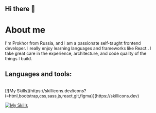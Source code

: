 <h2> Hi there 👋 </h2>

<h1> About me </h1>
<p>I'm Prokhor from Russia, and I am a passionate self-taught frontend developer. I really enjoy learning languages and frameworks like React.. I take great care in the experience, architecture, and code quality of the things I build.</p>

<h2>Languages and tools:</h2><br/>
[![My Skills](https://skillicons.dev/icons?i=html,bootstrap,css,sass,js,react,git,figma)](https://skillicons.dev)

<!--
**Pantheleymon/Pantheleymon** is a ✨ _special_ ✨ repository because its `README.md` (this file) appears on your GitHub profile.

Here are some ideas to get you started:

- 🔭 I’m currently working on ...
- 🌱 I’m currently learning ...
- 👯 I’m looking to collaborate on ...
- 🤔 I’m looking for help with ...
- 💬 Ask me about ...
- 📫 How to reach me: ...
- 😄 Pronouns: ...
- ⚡ Fun fact: ...
-->

[![My Skills](https://skillicons.dev/icons?i=js,html,css,wasm)](https://skillicons.dev)
